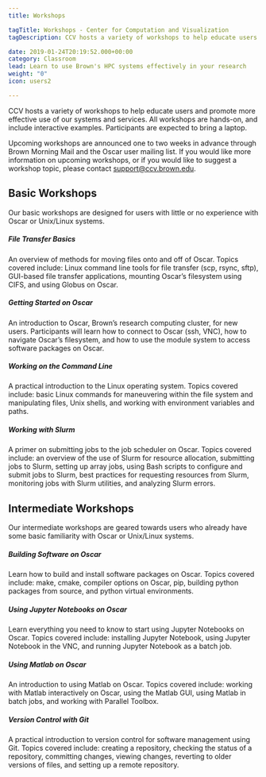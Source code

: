 ```yaml
---
title: Workshops

tagTitle: Workshops - Center for Computation and Visualization
tagDescription: CCV hosts a variety of workshops to help educate users on its systems and services. Get more information about these workshops here.

date: 2019-01-24T20:19:52.000+00:00
category: Classroom
lead: Learn to use Brown's HPC systems effectively in your research
weight: "0"
icon: users2

---
```

CCV hosts a variety of workshops to help educate users and promote more effective use of our systems and services. All workshops are hands-on, and include interactive examples. Participants are expected to bring a laptop.

Upcoming workshops are announced one to two weeks in advance through Brown Morning Mail and the Oscar user mailing list. If you would like more information on upcoming workshops, or if you would like to suggest a workshop topic, please contact [support@ccv.brown.edu](mailto:support@ccv.brown.edu).

## Basic Workshops

Our basic workshops are designed for users with little or no experience with Oscar or Unix/Linux systems.

##### File Transfer Basics

An overview of methods for moving files onto and off of Oscar. Topics covered include: Linux command line tools for file transfer (scp, rsync, sftp), GUI-based file transfer applications, mounting Oscar’s filesystem using CIFS, and using Globus on Oscar.

##### Getting Started on Oscar

An introduction to Oscar, Brown’s research computing cluster, for new users. Participants will learn how  to connect to Oscar (ssh, VNC), how to navigate Oscar’s filesystem, and how to use the module system to access software packages on Oscar.

##### Working on the Command Line

A practical introduction to the Linux operating system. Topics covered include: basic Linux commands for maneuvering within the file system and manipulating files, Unix shells, and working with environment variables and paths.

##### Working with Slurm

A primer on submitting jobs to the job scheduler on Oscar. Topics covered include: an overview of the use of Slurm for resource allocation, submitting  jobs to Slurm, setting up array jobs, using Bash scripts to configure and submit jobs to Slurm, best practices for requesting resources from Slurm, monitoring jobs with Slurm utilities, and analyzing Slurm errors.

## Intermediate Workshops

Our intermediate workshops are geared towards users who already have some basic familiarity with Oscar or Unix/Linux systems.

##### Building Software on Oscar

Learn how to build and install software packages on Oscar. Topics covered include: make, cmake, compiler options on Oscar, pip, building python packages from source, and python virtual environments.

##### Using Jupyter Notebooks on Oscar

Learn everything you need to know to start using Jupyter Notebooks on Oscar. Topics covered include: installing Jupyter Notebook, using Jupyter Notebook in the VNC, and running Jupyter Notebook as a batch job.

##### Using Matlab on Oscar

An introduction to using Matlab on Oscar. Topics covered include: working with Matlab interactively on Oscar, using the Matlab GUI, using Matlab in batch jobs, and working with Parallel Toolbox.

##### Version Control with Git

A practical introduction to version control for software management using Git. Topics covered include: creating a repository, checking the status of a repository, committing changes, viewing changes, reverting to older versions of files, and setting up a remote repository.
